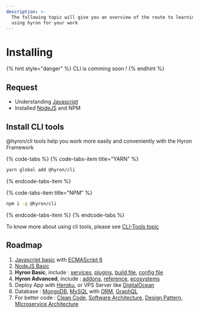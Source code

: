```yaml
---
description: >-
  The following topic will give you an overview of the route to learning and
  using hyron for your work
---
```


# Installing

{% hint style="danger" %}
CLI is comming soon !
{% endhint %}

## Request

* Understanding [Javascript](https://developer.mozilla.org/en-US/docs/Web/JavaScript)
* Installed [NodeJS](https://nodejs.org/en/) and NPM

## Install CLI tools

@hyron/cli tools help you work more easily and conveniently with the Hyron Framework

{% code-tabs %}
{% code-tabs-item title="YARN" %}
```bash
yarn global add @hyron/cli
```
{% endcode-tabs-item %}

{% code-tabs-item title="NPM" %}
```bash
npm i -g @hyron/cli
```
{% endcode-tabs-item %}
{% endcode-tabs %}

To know more about using cli tools, please see [CLI-Tools topic](ecosystem/general/cli-tools.md)

## Roadmap

1. [Javascript basic](https://www.tutorialspoint.com/javascript/) with [ECMAScript 6](http://es6-features.org)
2. [NodeJS Basic](https://www.tutorialspoint.com/nodejs/index.htm)
3. **Hyron Basic**, include : [services](create-services.md), [plugins](create-plugins.md), [build file](json-build-file.md), [config file](config-file.md)
4. **Hyron Advanced**, include : [addons](create-addons.md), [reference](api-reference/), [ecosystems](ecosystem/)
5. Deploy App with [Heroku](https://devcenter.heroku.com/articles/deploying-nodejs), or VPS Server like [DigitalOcean](https://lengstorf.com/code/deploy-nodejs-ssl-digitalocean/)
6. Database : [MongoDB](https://mongoosejs.com/), [MySQL](https://www.w3schools.com/nodejs/nodejs_mysql_create_table.asp) with [ORM](http://docs.sequelizejs.com), [GraphQL](https://graphql.org/graphql-js/)
7. For better code : [Clean Code](https://github.com/ryanmcdermott/clean-code-javascript), [Software Architecture](https://towardsdatascience.com/10-common-software-architectural-patterns-in-a-nutshell-a0b47a1e9013), [Design Pattern](https://www.dofactory.com/javascript/design-patterns), [Microservice Architecture](https://microservices.io/patterns/microservices.html)

